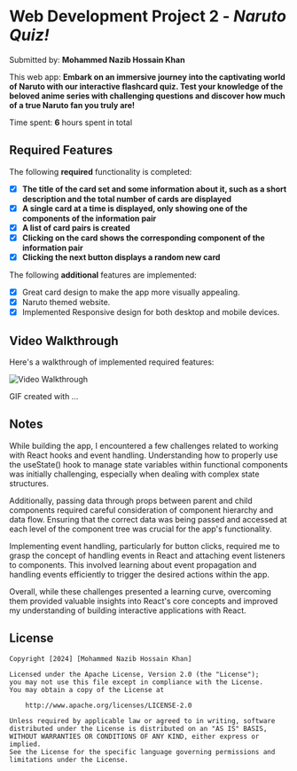 # Web Development Project 2 - *Naruto Quiz!*

Submitted by: **Mohammed Nazib Hossain Khan**

This web app: **Embark on an immersive journey into the captivating world of Naruto with our interactive flashcard quiz. Test your knowledge of the beloved anime series with challenging questions and discover how much of a true Naruto fan you truly are!**

Time spent: **6** hours spent in total

## Required Features

The following **required** functionality is completed:

- [X] **The title of the card set and some information about it, such as a short description and the total number of cards are displayed**
- [X] **A single card at a time is displayed, only showing one of the components of the information pair**
- [X] **A list of card pairs is created**
- [X] **Clicking on the card shows the corresponding component of the information pair**
- [X] **Clicking the next button displays a random new card**

The following **additional** features are implemented:

* [X] Great card design to make the app more visually appealing.
* [X] Naruto themed website.
* [X] Implemented Responsive design for both desktop and mobile devices.

## Video Walkthrough

Here's a walkthrough of implemented required features:

<img src='http://i.imgur.com/link/to/your/gif/file.gif' title='Video Walkthrough' width='' alt='Video Walkthrough' />

<!-- Replace this with whatever GIF tool you used! -->
GIF created with ...  
<!-- Recommended tools:
[Kap](https://getkap.co/) for macOS
[ScreenToGif](https://www.screentogif.com/) for Windows
[peek](https://github.com/phw/peek) for Linux. -->

## Notes

While building the app, I encountered a few challenges related to working with React hooks and event handling. Understanding how to properly use the useState() hook to manage state variables within functional components was initially challenging, especially when dealing with complex state structures.

Additionally, passing data through props between parent and child components required careful consideration of component hierarchy and data flow. Ensuring that the correct data was being passed and accessed at each level of the component tree was crucial for the app's functionality.

Implementing event handling, particularly for button clicks, required me to grasp the concept of handling events in React and attaching event listeners to components. This involved learning about event propagation and handling events efficiently to trigger the desired actions within the app.

Overall, while these challenges presented a learning curve, overcoming them provided valuable insights into React's core concepts and improved my understanding of building interactive applications with React.

## License

    Copyright [2024] [Mohammed Nazib Hossain Khan]

    Licensed under the Apache License, Version 2.0 (the "License");
    you may not use this file except in compliance with the License.
    You may obtain a copy of the License at

        http://www.apache.org/licenses/LICENSE-2.0

    Unless required by applicable law or agreed to in writing, software
    distributed under the License is distributed on an "AS IS" BASIS,
    WITHOUT WARRANTIES OR CONDITIONS OF ANY KIND, either express or implied.
    See the License for the specific language governing permissions and
    limitations under the License.